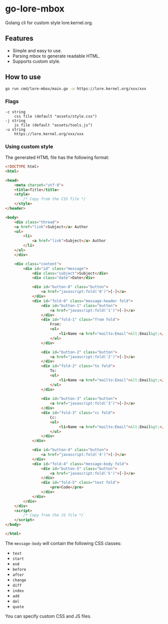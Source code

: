 # go-lore-mbox

Golang cli for custom style lore.kernel.org.

## Features

- Simple and easy to use.
- Parsing mbox to generate readable HTML.
- Supports custom style.

## How to use

```bash
go run cmd/lore-mbox/main.go -u https://lore.kernel.org/xxx/xxx
```

### Flags

```text
-c string
    css file (default "assets/style.css")
-j string
    js file (default "assets/tools.js")
-u string
    https://lore.kernel.org/xxx/xxx
```

### Using custom style

The generated HTML file has the following format:

```html
<!DOCTYPE html>
<html>

<head>
    <meta charset="utf-8">
    <title>Title</title>
    <style>
        /* Copy from the CSS file */
    </style>
</header>

<body>
    <div class="thread">
    <a href="link">Subject</a> Author
    <ul>
        <li>
            <a href="link">Subject</a> Author
        </li>
    </ul>
    </div>

    <div class="content">
        <div id="id" class="message">
            <div class="subject">Subject</div>
            <div class="date">Date</div>

            <div id="button-0" class="button">
                <a href="javascript:fold('0')">[-]</a>
            </div>
            <div id="fold-0" class="message-header fold">
                <div id="button-1" class="button">
                    <a href="javascript:fold('1')">[-]</a>
                </div>
                <div id="fold-1" class="from fold">
                    From:
                    <ul>
                        <li>Name <a href="mailto:Email">&lt;Email&gt;</a></li>
                    </ul>
                </div>

                <div id="button-2" class="button">
                    <a href="javascript:fold('2')">[-]</a>
                </div>
                <div id="fold-2" class="to fold">
                    To:
                    <ul>
                        <li>Name <a href="mailto:Email">&lt;Email&gt;</a></li>
                    </ul>
                </div>
                
                <div id="button-3" class="button">
                    <a href="javascript:fold('3')">[-]</a>
                </div>
                <div id="fold-3" class="cc fold">
                    Cc:
                    <ul>
                        <li>Name <a href="mailto:Email">&lt;Email&gt;</a></li>
                    </ul>
                </div>
            </div>

            <div id="button-4" class="button">
                <a href="javascript:fold('4')">[-]</a>
            </div>
            <div id="fold-4" class="message-body fold">
                <div id="button-5" class="button">
                    <a href="javascript:fold('5')">[-]</a>
                </div>
                <div id="fold-5" class="text fold">
                    <pre>Code</pre>
                </div>
            </div>
        </div>
    </div>
    <script>
        /* Copy from the JS file */
    </script>
</body>

</html>
```

The `message-body` will contain the following CSS classes:

- `text`
- `start`
- `end`
- `before`
- `after`
- `change`
- `diff`
- `index`
- `add`
- `del`
- `quote`

You can specify custom CSS and JS files.
